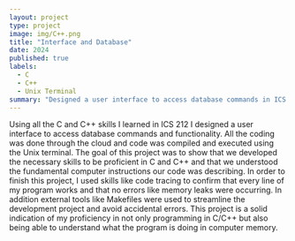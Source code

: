 ```yaml
---
layout: project
type: project
image: img/C++.png
title: "Interface and Database"
date: 2024
published: true
labels:
  - C
  - C++
  - Unix Terminal
summary: "Designed a user interface to access database commands in ICS 212."
---
```


Using all the C and C++ skills I learned in ICS 212 I designed a user interface to access database commands and functionality. All the coding was done through the cloud and code was compiled and executed using the Unix terminal. The goal of this project was to show that we developed the necessary skills to be proficient in C and C++ and that we understood the fundamental computer instructions our code was describing. In order to finish this project, I used skills like code tracing to confirm that every line of my program works and that no errors like memory leaks were occurring. In addition external tools like Makefiles were used to streamline the development project and avoid accidental errors. This project is a solid indication of my proficiency in not only programming in C/C++ but also being able to understand what the program is doing in computer memory. 
